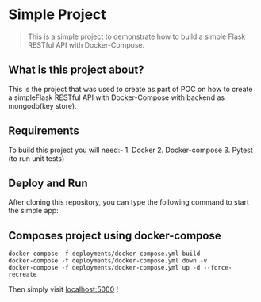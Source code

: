 # Simple Project
 > This is a simple project to demonstrate how to build a simple Flask RESTful API with Docker-Compose.

## What is this project about?

This is the project that was used to create as part of POC on how to create a simpleFlask RESTful API with Docker-Compose with backend as mongodb(key store).

## Requirements

To build this project you will need:-
    1. Docker
    2. Docker-compose
    3. Pytest (to run unit tests)

## Deploy and Run

After cloning this repository, you can type the following command to start the simple app:

## Composes project using docker-compose

	docker-compose -f deployments/docker-compose.yml build
	docker-compose -f deployments/docker-compose.yml down -v
	docker-compose -f deployments/docker-compose.yml up -d --force-recreate

Then simply visit [localhost:5000][App] !


[Docker Install]:  https://docs.docker.com/install/
[Docker Compose Install]: https://docs.docker.com/compose/install/
[App]: http://127.0.0.1:5000


